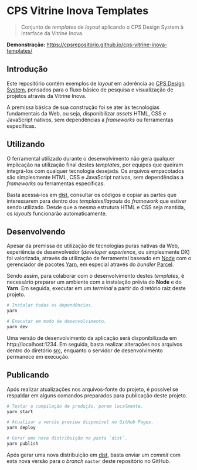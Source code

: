 # CPS Vitrine Inova Templates

> Conjunto de _templates_ de _layout_ aplicando o CPS Design System à interface da Vitrine Inova.

**Demonstração:** https://cpsrepositorio.github.io/cps-vitrine-inova-templates/

## Introdução

Este repositório contém exemplos de _layout_ em aderência ao [CPS Design System](https://cpsrepositorio.github.io/cps-design-system/), pensados para o fluxo básico de pesquisa e visualização de projetos através da Vitrine Inova.

A premissa básica de sua construção foi se ater às tecnologias fundamentais da Web, ou seja, disponibilizar _assets_ HTML, CSS e JavaScript nativos, sem dependências a _frameworks_ ou ferramentas específicas.

## Utilizando

O ferramental utilizado durante o desenvolvimento não gera qualquer implicação na utilização final destes _templates_, por equipes que queiram integrá-los com qualquer tecnologia desejada. Os arquivos empacotados são simplesmente HTML, CSS e JavaScript nativos, sem dependências a _frameworks_ ou ferramentas específicas.

Basta acessá-los em [dist](./dist/), consultar os códigos e copiar as partes que interessarem para dentro dos _templates_/_layouts_ do _framework_ que estiver sendo utilizado. Desde que a mesma estrutura HTML e CSS seja mantida, os _layouts_ funcionarão automaticamente.

## Desenvolvendo

Apesar da premissa de utilização de tecnologias puras nativas da Web, experiência de desenvolvedor (_developer experience_, ou simplesmente DX) foi valorizada, através da utilização de ferramental baseado em [Node](https://nodejs.org/) com o gerenciador de pacotes [Yarn](https://classic.yarnpkg.com/), em especial através do _bundler_ [Parcel](https://parceljs.org/).

Sendo assim, para colaborar com o desenvolvimento destes _templates_, é necessário preparar um ambiente com a instalação prévia do **Node** e do **Yarn**. Em seguida, executar em um _terminal_ a partir do diretório raiz deste projeto.

```bash
# Instalar todas as dependências.
yarn

# Executar em modo de desenvolvimento.
yarn dev
```

Uma versão de desenvolvimento da aplicação será disponibilizada em http://localhost:1234. Em seguida, basta realizar alterações nos arquivos dentro do diretório [src](./src/), enquanto o servidor de desenvolvimento permanece em execução.

## Publicando

Após realizar atualizações nos arquivos-fonte do projeto, é possível se respaldar em alguns comandos preparados para publicação deste projeto.

```bash
# Testar a compilação de produção, porém localmente.
yarn start

# Atualizar a versão preview disponível no GitHub Pages.
yarn deploy

# Gerar uma nova distribuição na pasta `dist`.
yarn publish
```

Após gerar uma nova distribuição em [dist](./dist/), basta enviar um _commit_ com esta nova versão para o _branch_ `master` deste repositório no GitHub.
